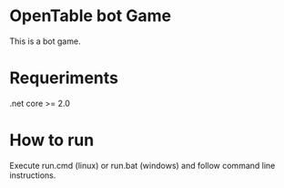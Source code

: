  # OpenTable bot Game
This is a bot game.

# Requeriments
.net core >= 2.0

# How to run
Execute run.cmd (linux) or run.bat (windows) and follow command line instructions.





